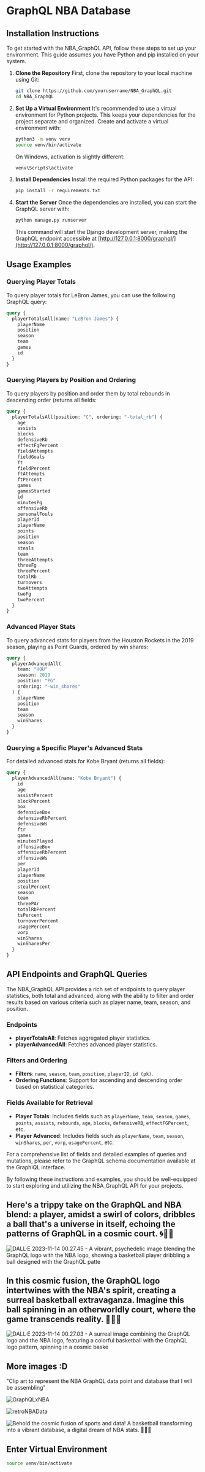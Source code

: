# GraphQL NBA Database

## Installation Instructions

To get started with the NBA_GraphQL API, follow these steps to set up your environment. This guide assumes you have Python and pip installed on your system.

1. **Clone the Repository**
   First, clone the repository to your local machine using Git:

   ```bash
   git clone https://github.com/yourusername/NBA_GraphQL.git
   cd NBA_GraphQL
   ```

2. **Set Up a Virtual Environment**
   It's recommended to use a virtual environment for Python projects. This keeps your dependencies for the project separate and organized. Create and activate a virtual environment with:

   ```bash
   python3 -m venv venv
   source venv/bin/activate
   ```

   On Windows, activation is slightly different:

   ```bash
   venv\Scripts\activate
   ```

3. **Install Dependencies**
   Install the required Python packages for the API:

   ```bash
   pip install -r requirements.txt
   ```

4. **Start the Server**
   Once the dependencies are installed, you can start the GraphQL server with:

   ```bash
   python manage.py runserver
   ```

   This command will start the Django development server, making the GraphQL endpoint accessible at [http://127.0.0.1:8000/graphql/](http://127.0.0.1:8000/graphql/).

## Usage Examples

### Querying Player Totals

To query player totals for LeBron James, you can use the following GraphQL query:

```graphQL
query {
  playerTotalsAll(name: "LeBron James") {
    playerName
    position
    season
    team
    games
    id
  }
}
```

### Querying Players by Position and Ordering

To query players by position and order them by total rebounds in descending order (returns all fields:

```graphQL
query {
  playerTotalsAll(position: "C", ordering: "-total_rb") {
    age
    assists
    blocks
    defensiveRb
    effectFgPercent
    fieldAttempts
    fieldGoals
    ft
    fieldPercent
    ftAttempts
    ftPercent
    games
    gamesStarted
    id
    minutesPg
    offensiveRb
    personalFouls
    playerId
    playerName
    points
    position
    season
    steals
    team
    threeAttempts
    threeFg
    threePercent
    totalRb
    turnovers
    twoAttempts
    twoFg
    twoPercent
  }
}
```

### Advanced Player Stats

To query advanced stats for players from the Houston Rockets in the 2019 season, playing as Point Guards, ordered by win shares:

```graphQL
query {
  playerAdvancedAll(
    team: "HOU"
    season: 2019
    position: "PG"
    ordering: "-win_shares"
  ) {
    playerName
    position
    team
    season
    winShares
  }
}
```

### Querying a Specific Player's Advanced Stats

For detailed advanced stats for Kobe Bryant (returns all fields):

```graphQL
query {
  playerAdvancedAll(name: "Kobe Bryant") {
    id
    age
    assistPercent
    blockPercent
    box
    defensiveBox
    defensiveRbPercent
    defensiveWs
    ftr
    games
    minutesPlayed
    offensiveBox
    offensiveRbPercent
    offensiveWs
    per
    playerId
    playerName
    position
    stealPercent
    season
    team
    threePAr
    totalRbPercent
    tsPercent
    turnoverPercent
    usagePercent
    vorp
    winShares
    winSharesPer
  }
}
```

## API Endpoints and GraphQL Queries

The NBA_GraphQL API provides a rich set of endpoints to query player statistics, both total and advanced, along with the ability to filter and order results based on various criteria such as player name, team, season, and position.

### Endpoints

- **playerTotalsAll**: Fetches aggregated player statistics.
- **playerAdvancedAll**: Fetches advanced player statistics.

### Filters and Ordering

- **Filters**: `name`, `season`, `team`, `position`, `playerID`, `id (pk)`.
- **Ordering Functions**: Support for ascending and descending order based on statistical categories.

### Fields Available for Retrieval

- **Player Totals**: Includes fields such as `playerName`, `team`, `season`, `games`, `points`, `assists`, `rebounds`, `age`, `blocks`, `defensiveRB`, `effectFGPercent`, etc.
- **Player Advanced**: Includes fields such as `playerName`, `team`, `season`, `winShares`, `per`, `vorp`, `usagePercent`, etc.

For a comprehensive list of fields and detailed examples of queries and mutations, please refer to the GraphQL schema documentation available at the GraphiQL interface.

By following these instructions and examples, you should be well-equipped to start exploring and utilizing the NBA_GraphQL API for your projects.

## Here's a trippy take on the GraphQL and NBA blend: a player, amidst a swirl of colors, dribbles a ball that's a universe in itself, echoing the patterns of GraphQL in a cosmic court. 🌀🏀🌌

![DALL·E 2023-11-14 00.27.45 - A vibrant, psychedelic image blending the GraphQL logo with the NBA logo, showing a basketball player dribbling a ball designed with the GraphQL patte](./images/DALL·E2.png)

## In this cosmic fusion, the GraphQL logo intertwines with the NBA's spirit, creating a surreal basketball extravaganza. Imagine this ball spinning in an otherworldly court, where the game transcends reality. 🌌🏀✨

![DALL·E 2023-11-14 00.27.03 - A surreal image combining the GraphQL logo and the NBA logo, featuring a colorful basketball with the GraphQL logo pattern, spinning in a cosmic baske](./images/DALL·E1.png)

## More images :D

"Clip art to represent the NBA GraphQL data point and database that I will be assembling"

![GraphQLxNBA](images/export1.png)

![retroNBAData](images/export2.png)

![Behold the cosmic fusion of sports and data! A basketball transforming into a vibrant database, a digital dream of NBA stats. 🌌🏀💾](images/DALL·E3.png)

## Enter Virtual Environment

```bash
source venv/bin/activate
```
